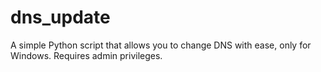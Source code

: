 # dns_update
A simple Python script that allows you to change DNS with ease, only for Windows. Requires admin privileges.
